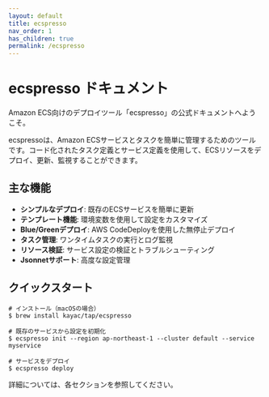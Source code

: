 ```yaml
---
layout: default
title: ecspresso
nav_order: 1
has_children: true
permalink: /ecspresso
---
```


# ecspresso ドキュメント

Amazon ECS向けのデプロイツール「ecspresso」の公式ドキュメントへようこそ。

ecspressoは、Amazon ECSサービスとタスクを簡単に管理するためのツールです。コード化されたタスク定義とサービス定義を使用して、ECSリソースをデプロイ、更新、監視することができます。

## 主な機能

- **シンプルなデプロイ**: 既存のECSサービスを簡単に更新
- **テンプレート機能**: 環境変数を使用して設定をカスタマイズ
- **Blue/Greenデプロイ**: AWS CodeDeployを使用した無停止デプロイ
- **タスク管理**: ワンタイムタスクの実行とログ監視
- **リソース検証**: サービス設定の検証とトラブルシューティング
- **Jsonnetサポート**: 高度な設定管理

## クイックスタート

```console
# インストール（macOSの場合）
$ brew install kayac/tap/ecspresso

# 既存のサービスから設定を初期化
$ ecspresso init --region ap-northeast-1 --cluster default --service myservice

# サービスをデプロイ
$ ecspresso deploy
```

詳細については、各セクションを参照してください。
